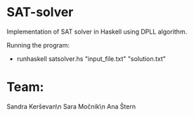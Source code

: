 # SAT-solver
Implementation of SAT solver in Haskell using DPLL algorithm.

Running the program:
* runhaskell satsolver.hs "input_file.txt" "solution.txt"

# Team:
Sandra Kerševan\n
Sara Močnik\n
Ana Štern
